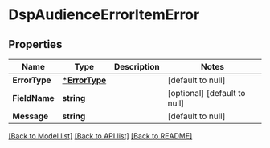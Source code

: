 # DspAudienceErrorItemError

## Properties
Name | Type | Description | Notes
------------ | ------------- | ------------- | -------------
**ErrorType** | [***ErrorType**](ErrorType.md) |  | [default to null]
**FieldName** | **string** |  | [optional] [default to null]
**Message** | **string** |  | [default to null]

[[Back to Model list]](../README.md#documentation-for-models) [[Back to API list]](../README.md#documentation-for-api-endpoints) [[Back to README]](../README.md)


